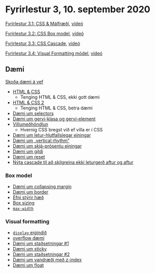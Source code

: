 # Fyrirlestur 3, 10. september 2020

[Fyrirlestur 3.1: CSS & Málfræði](03.1.css.md), [vídeó](https://youtu.be/jU7dL2hwoJg)

[Fyrirlestur 3.2: CSS Box model](03.2.box-model.md), [vídeó](https://youtu.be/1OZ7jxJ6XKw)

[Fyrirlestur 3.3: CSS Cascade](03.3.cascade.md), [vídeó](https://youtu.be/7nutVh18hbk)

[Fyrirlestur 3.4: Visual Formatting módel](03.4.visual-formatting.md), [vídeó](https://youtu.be/WIusKOyW5G8)

## Dæmi

[Skoða dæmi á vef](https://vefforritun.github.io/vef1-2020/fyrirlestrar/03/)

* [HTML & CSS](daemi/01.html-css.html)
  * Tenging HTML & CSS, ekki gott dæmi
* [HTML & CSS 2](daemi/02.html-css.html)
  * Tenging HTML & CSS, betra dæmi
* [Dæmi um selectors](daemi/03.selectors.html)
* [Dæmi um gervi-klasa og gervi-element](daemi/04.pseudo.html)
* [Villumeðhöndlun](daemi/05.error.html)
  * Hvernig CSS bregst við ef villa er í CSS
* [Dæmi um letur-hlutfallslegar einingar](daemi/06.em.html)
* [Dæmi um „vertical rhythm“](daemi/07.vertical-rhythm.html)
* [Dæmi um skjá-prósentu einingar](daemi/08.vh-vw.html)
* [Dæmi um gildi](daemi/09.values.html)
* [Dæmi um reset](daemi/10.reset.html)
* [Nýta cascade til að skilgreina ekki leturgerð aftur og aftur](daemi/11.font-cascade.html)

### Box model

* [Dæmi um collapsing margin](daemi/box-model/01.collapsing.html)
* [Dæmi um border](daemi/box-model/02.border.html)
* [Efni stýrir hæð](daemi/box-model/03.height.html)
* [Box sizing](daemi/box-model/04.box.html)
* [`max-width`](daemi/box-model/05.max-width.html)

### Visual formatting

* [`display` eigindið](daemi/visual-formatting/01.display.html)
* [overflow dæmi](daemi/visual-formatting/02.overflow.html)
* [Dæmi um staðsetningar #1](daemi/visual-formatting/03.position.html)
* [Dæmi um sticky](daemi/visual-formatting/04.sticky.html)
* [Dæmi um staðsetningar #2](daemi/visual-formatting/05.position2.html)
* [Dæmi um vandræði með z-index](daemi/visual-formatting/06.zindex-hover.html)
* [Dæmi um float](daemi/visual-formatting/07.float.html)
